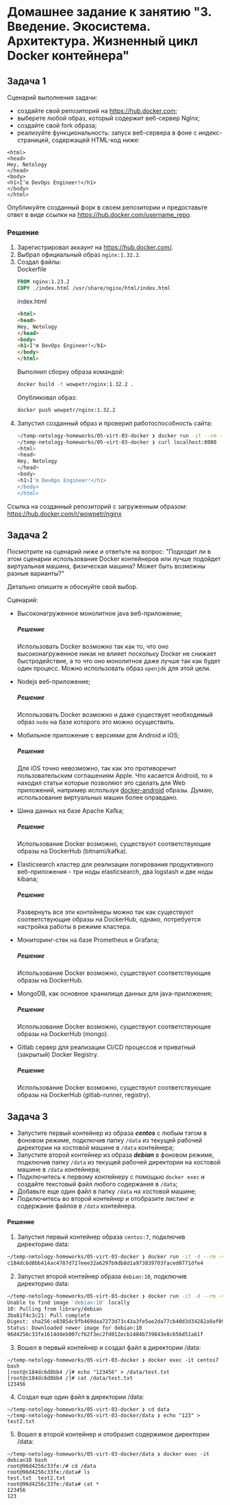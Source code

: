 
# Домашнее задание к занятию "3. Введение. Экосистема. Архитектура. Жизненный цикл Docker контейнера"

## Задача 1

Сценарий выполнения задачи:

- создайте свой репозиторий на https://hub.docker.com;
- выберете любой образ, который содержит веб-сервер Nginx;
- создайте свой fork образа;
- реализуйте функциональность:
запуск веб-сервера в фоне с индекс-страницей, содержащей HTML-код ниже:
```
<html>
<head>
Hey, Netology
</head>
<body>
<h1>I’m DevOps Engineer!</h1>
</body>
</html>
```
Опубликуйте созданный форк в своем репозитории и предоставьте ответ в виде ссылки на https://hub.docker.com/username_repo.

### Решение

1. Зарегистрировал аккаунт на https://hub.docker.com/.
2. Выбрал официальный образ `nginx:1.32.2`.
3. Создал файлы:  
    Dockerfile
    ```Dockerfile
    FROM nginx:1.23.2
    COPY ./index.html /usr/share/nginx/html/index.html
    ```
    index.html
    ```html
    <html>
    <head>
    Hey, Netology
    </head>
    <body>
    <h1>I'm DevOps Engineer!</h1>
    </body>
    </html>
    ```
    Выполнил сборку образа командой:
    ```bash
    docker build -t wowpetr/nginx:1.32.2 .
    ```
    Опубликовал образ:
    ```bash
    docker push wowpetr/nginx:1.32.2
    ```
4. Запустил созданный образ и проверил работоспособность сайта:
    ```bash
    ~/temp-netology-homeworks/05-virt-03-docker ❯ docker run -it --rm -d -p 8080:80 wowpetr/nginx:1.32.2
    ~/temp-netology-homeworks/05-virt-03-docker ❯ curl localhost:8080
    <html>
    <head>
    Hey, Netology
    </head>
    <body>
    <h1>I'm DevOps Engineer!</h1>
    </body>
    </html>
    ```

Ссылка на созданный репозиторий с загруженным образом:  
https://hub.docker.com/r/wowpetr/nginx

## Задача 2

Посмотрите на сценарий ниже и ответьте на вопрос:
"Подходит ли в этом сценарии использование Docker контейнеров или лучше подойдет виртуальная машина, физическая машина? Может быть возможны разные варианты?"

Детально опишите и обоснуйте свой выбор.

Сценарий:

- Высоконагруженное монолитное java веб-приложение;
    ##### Решение
    Использовать Docker возможно так как то, что оно высоконагруженное никак не влияет поскольку Docker не снижает быстродействие, а то что оно монолитное даже лучше так как будет один процесс. Можно использовать образ `openjdk` для этой цели.
  
- Nodejs веб-приложение;
    ##### Решение
    Использовать Docker возможно и даже существует необходимый образ `node` на базе которого это можно осуществить.
- Мобильное приложение c версиями для Android и iOS;
    ##### Решение
    Для iOS точно невозможно, так как это противоречит пользовательским соглашениям Apple. Что касается Android, то я находил статьи которые позволяют это сделать для Web приложений, например используя [docker-android](https://github.com/budtmo/docker-android) образы. Думаю, использование виртуальных машин более оправдано.
- Шина данных на базе Apache Kafka;
    ##### Решение
    Использование Docker возможно, существуют соответствующие образы на DockerHub (bitnami/kafka).
- Elasticsearch кластер для реализации логирования продуктивного веб-приложения - три ноды elasticsearch, два logstash и две ноды kibana;
    ##### Решение
    Развернуть все эти контейнеры можно так как существуют соответствующие образы на DockerHub, однако, потребуется настройка работы в режиме кластера.
- Мониторинг-стек на базе Prometheus и Grafana;
    ##### Решение
    Использование Docker возможно, существуют соответствующие образы на DockerHub.
- MongoDB, как основное хранилище данных для java-приложения;
    ##### Решение
    Использование Docker возможно, существуют соответствующие образы на DockerHub (mongo).
- Gitlab сервер для реализации CI/CD процессов и приватный (закрытый) Docker Registry.
    ##### Решение
    Использование Docker возможно, существуют соответствующие образы на DockerHub (gitlab-runner, registry).

## Задача 3

- Запустите первый контейнер из образа ***centos*** c любым тэгом в фоновом режиме, подключив папку ```/data``` из текущей рабочей директории на хостовой машине в ```/data``` контейнера;
- Запустите второй контейнер из образа ***debian*** в фоновом режиме, подключив папку ```/data``` из текущей рабочей директории на хостовой машине в ```/data``` контейнера;
- Подключитесь к первому контейнеру с помощью ```docker exec``` и создайте текстовый файл любого содержания в ```/data```;
- Добавьте еще один файл в папку ```/data``` на хостовой машине;
- Подключитесь во второй контейнер и отобразите листинг и содержание файлов в ```/data``` контейнера.

#### Решение
1. Запустил первый контейнер образа `centos:7`, подключив директорию data:  
```bash
~/temp-netology-homeworks/05-virt-03-docker ❯ docker run -it -d --rm -v $PWD/data:/data --name centos7 centos:7
c184dc6d8bb414ac4787d727eee32a6297b9db8d1a973839703faced0771dfe4
```
2. Запустил второй контейнер образа `debian:10`, подключив директорию data:  
```bash
~/temp-netology-homeworks/05-virt-03-docker ❯ docker run -it -d --rm -v $PWD/data:/data --name debian10 debian:10
Unable to find image 'debian:10' locally
10: Pulling from library/debian
3ba81f4c3c21: Pull complete
Digest: sha256:e83854c9fb469daa7273d73c43a3fe5ae2da77cb40d3d34282a9af09a9db49f9
Status: Downloaded newer image for debian:10
96d4256c33fe1614d4eb007cf62f3ec2fd012ecb1484b739843e8c656d51a61f
```
3. Вошел в первый контейнер и создал файл в директории /data:
```
~/temp-netology-homeworks/05-virt-03-docker ❯ docker exec -it centos7 bash
[root@c184dc6d8bb4 /]# echo "123456" > /data/test.txt
[root@c184dc6d8bb4 /]# cat /data/test.txt
123456
```
4. Создал еще один файл в директории /data:
```
~/temp-netology-homeworks/05-virt-03-docker ❯ cd data
~/temp-netology-homeworks/05-virt-03-docker/data ❯ echo "123" > test2.txt
```
5. Вошел в второй контейнер и отобразил содержимое директории /data:
```
~/temp-netology-homeworks/05-virt-03-docker/data ❯ docker exec -it debian10 bash
root@96d4256c33fe:/# cd /data
root@96d4256c33fe:/data# ls
test.txt  test2.txt
root@96d4256c33fe:/data# cat *
123456
123
```
    